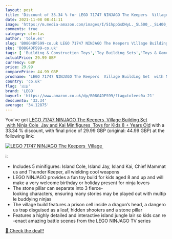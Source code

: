```yaml
---
layout: post
title: 'Discount of 33.34 % for LEGO 71747 NINJAGO The Keepers  Village '
date: 2021-11-08 08:41:11
image: 'https://m.media-amazon.com/images/I/51hppGsDHyL._SL500_._SL400_.jpg'
comments: true
category: ofertas
author: 'tole.es'
slug: 'B08G4DFS99-co.uk LEGO 71747 NINJAGO The Keepers Village Building Set...'
sku: 'B08G4DFS99-co.uk'
tags: [ 'Building & Construction Toys','Toy Building Sets','Toys & Games','Toys Store','lego', ]
actualPrice: 29.99 GBP
currency: GBP
price: 29.99
comparePrice: 44.99 GBP
prodname: 'LEGO 71747 NINJAGO The Keepers  Village Building Set  with Ninja Cole  Jay and Kai Minifigures  Toys for Kids 8 + Years Old'
country: 'co.uk'
flag: '🇬🇧'
brand: 'LEGO'
buyurl: 'https://www.amazon.co.uk/dp/B08G4DFS99/?tag=tolees0a-21'
descuento: '33.34'
average: '34.12875'
---
```


You've got [LEGO 71747 NINJAGO The Keepers  Village Building Set  with Ninja Cole  Jay and Kai Minifigures  Toys for Kids 8 + Years Old](https://www.amazon.co.uk/dp/B08G4DFS99/?tag=tolees0a-21) with a  33.34 % discount, with final price of 29.99 GBP (original: 44.99 GBP) at the following link:

[![LEGO 71747 NINJAGO The Keepers  Village ](https://m.media-amazon.com/images/I/51hppGsDHyL._SL500_._SL400_.jpg)](https://www.amazon.co.uk/dp/B08G4DFS99/?tag=tolees0a-21)

ℹ️:

- Includes 5 minifigures: Island Cole, Island Jay, Island Kai, Chief Mammatus and Thunder Keeper, all wielding cool weapons
- LEGO NINJAGO provides a fun toy build for kids aged 8 and up and will make a very welcome birthday or holiday present for ninja lovers
- The stone pillar can separate into 3 fierce-looking characters, ensuring many stories may be played out with multiple buddying ninjas
- The village build features a prison cell inside a dragon’s head, a dangerous trap disguised as a leaf, hidden shooters and a stone pillar
- Features a highly detailed and interactive island jungle lair so kids can re-enact amazing battle scenes from the LEGO NINJAGO TV series

[🛒 Check the deal!!](https://www.amazon.co.uk/dp/B08G4DFS99/?tag=tolees0a-21)
